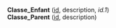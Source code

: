 **Classe_Enfant** (<ins>id</ins>, description, _id.1_)  
**Classe_Parent** (<ins>id</ins>, description)